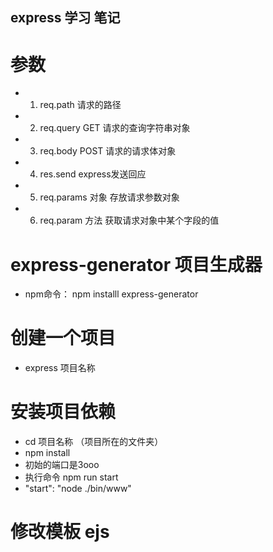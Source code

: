 ## express 学习 笔记
# 参数
- 1. req.path   请求的路径
- 2. req.query  GET  请求的查询字符串对象
- 3. req.body   POST 请求的请求体对象
- 4. res.send   express发送回应
- 5. req.params 对象  存放请求参数对象
- 6. req.param  方法  获取请求对象中某个字段的值
# express-generator  项目生成器
- npm命令： npm installl express-generator
# 创建一个项目
- express  项目名称
# 安装项目依赖
- cd  项目名称  （项目所在的文件夹）
- npm install
- 初始的端口是3ooo
- 执行命令 npm run start
- "start": "node ./bin/www"
# 修改模板 ejs




